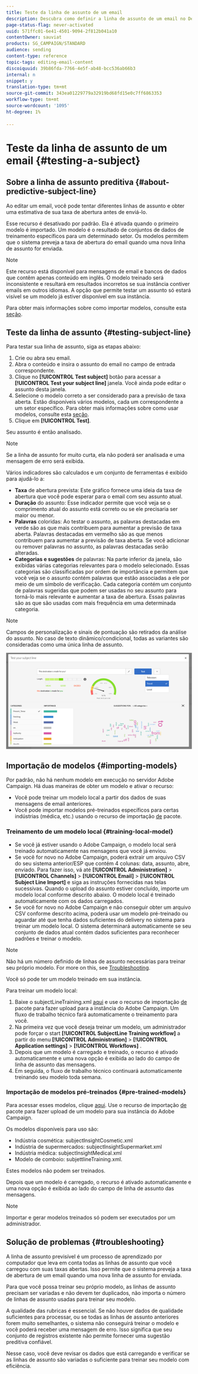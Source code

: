 ```yaml
---
title: Teste da linha de assunto de um email
description: Descubra como definir a linha de assunto de um email no Designer de email.
page-status-flag: never-activated
uuid: 571ffc01-6e41-4501-9094-2f812b041a10
contentOwner: sauviat
products: SG_CAMPAIGN/STANDARD
audience: sending
content-type: reference
topic-tags: editing-email-content
discoiquuid: 39b86fda-7766-4e5f-ab48-bcc536ab66b3
internal: n
snippet: y
translation-type: tm+mt
source-git-commit: 343ea01229779a32919bd68fd15e0c7ff6863353
workflow-type: tm+mt
source-wordcount: '1095'
ht-degree: 1%

---
```


# Teste da linha de assunto de um email {#testing-a-subject}


## Sobre a linha de assunto preditiva {#about-predictive-subject-line}

Ao editar um email, você pode tentar diferentes linhas de assunto e obter uma estimativa de sua taxa de abertura antes de enviá-lo.

Esse recurso é desativado por padrão. Ela é ativada quando o primeiro modelo é importado. Um modelo é o resultado de conjuntos de dados de treinamento específicos para um determinado setor. Os modelos permitem que o sistema preveja a taxa de abertura do email quando uma nova linha de assunto for enviada.

>[!NOTE]
>
>Este recurso está disponível para mensagens de email e bancos de dados que contêm apenas conteúdo em inglês. O modelo treinado será inconsistente e resultará em resultados incorretos se sua instância contiver emails em outros idiomas. A opção que permite testar um assunto só estará visível se um modelo já estiver disponível em sua instância.

Para obter mais informações sobre como importar modelos, consulte esta [seção](#importing-models).

## Teste da linha de assunto {#testing-subject-line}

Para testar sua linha de assunto, siga as etapas abaixo:

1. Crie ou abra seu email.
1. Abra o conteúdo e insira o assunto do email no campo de entrada correspondente.
1. Clique no **[!UICONTROL Test subject]** botão para acessar a **[!UICONTROL Test your subject line]** janela. Você ainda pode editar o assunto desta janela.
1. Selecione o modelo correto a ser considerado para a previsão de taxa aberta. Estão disponíveis vários modelos, cada um correspondente a um setor específico. Para obter mais informações sobre como usar modelos, consulte esta [seção](#importing-models).
1. Clique em **[!UICONTROL Test]**.

Seu assunto é então analisado.

>[!NOTE]
>
>Se a linha de assunto for muito curta, ela não poderá ser analisada e uma mensagem de erro será exibida.

Vários indicadores são calculados e um conjunto de ferramentas é exibido para ajudá-lo a:

* **Taxa** de abertura prevista: Este gráfico fornece uma ideia da taxa de abertura que você pode esperar para o email com seu assunto atual.
* **Duração** do assunto: Esse indicador permite que você veja se o comprimento atual do assunto está correto ou se ele precisaria ser maior ou menor.
* **Palavras** coloridas: Ao testar o assunto, as palavras destacadas em verde são as que mais contribuem para aumentar a previsão de taxa aberta. Palavras destacadas em vermelho são as que menos contribuem para aumentar a previsão de taxa aberta. Se você adicionar ou remover palavras no assunto, as palavras destacadas serão alteradas.
* **Categorias e sugestões** de palavras: Na parte inferior da janela, são exibidas várias categorias relevantes para o modelo selecionado. Essas categorias são classificadas por ordem de importância e permitem que você veja se o assunto contém palavras que estão associadas a ele por meio de um símbolo de verificação. Cada categoria contém um conjunto de palavras sugeridas que podem ser usadas no seu assunto para torná-lo mais relevante e aumentar a taxa de abertura. Essas palavras são as que são usadas com mais frequência em uma determinada categoria.

>[!NOTE]
>
>Campos de personalização e sinais de pontuação são retirados da análise do assunto. No caso de texto dinâmico/condicional, todas as variantes são consideradas como uma única linha de assunto.

![](assets/predictive_subject_line_example.png)

## Importação de modelos {#importing-models}

Por padrão, não há nenhum modelo em execução no servidor Adobe Campaign. Há duas maneiras de obter um modelo e ativar o recurso:

* Você pode treinar um modelo local a partir dos dados de suas mensagens de email anteriores.
* Você pode importar modelos pré-treinados específicos para certas indústrias (médica, etc.) usando o recurso de importação [de](../../automating/using/managing-packages.md) pacote.

### Treinamento de um modelo local {#training-local-model}

* Se você já estiver usando o Adobe Campaign, o modelo local será treinado automaticamente nas mensagens que você já enviou.
* Se você for novo no Adobe Campaign, poderá extrair um arquivo CSV do seu sistema anterior/ESP que contém 4 colunas: data, assunto, abre, enviado. Para fazer isso, vá até **[!UICONTROL Administration]** > **[!UICONTROL Channels]** > **[!UICONTROL Email]** > **[!UICONTROL Subject Line Import]** e siga as instruções fornecidas nas telas sucessivas. Quando o upload do assunto estiver concluído, importe um modelo local conforme descrito abaixo. O modelo local é treinado automaticamente com os dados carregados.
* Se você for novo no Adobe Campaign e não conseguir obter um arquivo CSV conforme descrito acima, poderá usar um modelo [](#pre-trained-models) pré-treinado ou aguardar até que tenha dados suficientes do delivery no sistema para treinar um modelo local. O sistema determinará automaticamente se seu conjunto de dados atual contém dados suficientes para reconhecer padrões e treinar o modelo.

>[!NOTE]
>
>Não há um número definido de linhas de assunto necessárias para treinar seu próprio modelo. For more on this, see [Troubleshooting](#troubleshooting).
>
>Você só pode ter um modelo treinado em sua instância.

Para treinar um modelo local:
1. Baixe o subjectLineTraining.xml [aqui](https://experience.adobe.com/#/downloads/content/software-distribution/en/campaign.html) e use o recurso de importação [de](../../automating/using/managing-packages.md) pacote para fazer upload para a instância do Adobe Campaign. Um fluxo de trabalho técnico fará automaticamente o treinamento para você.
1. Na primeira vez que você deseja treinar um modelo, um administrador pode forçar o start **[!UICONTROL SubjectLine Training workflow]** a partir do menu **[!UICONTROL Administration]** > **[!UICONTROL Application settings]** > **[!UICONTROL Workflows]** .
1. Depois que um modelo é carregado e treinado, o recurso é ativado automaticamente e uma nova opção é exibida ao lado do campo de linha de assunto das mensagens.
1. Em seguida, o fluxo de trabalho técnico continuará automaticamente treinando seu modelo toda semana.

### Importação de modelos pré-treinados {#pre-trained-models}

Para acessar esses modelos, clique [aqui](https://experience.adobe.com/#/downloads/content/software-distribution/en/campaign.html). Use o recurso de importação [de](../../automating/using/managing-packages.md) pacote para fazer upload de um modelo para sua instância do Adobe Campaign.

Os modelos disponíveis para uso são:

* Indústria cosmética: subjectInsightCosmetic.xml
* Indústria de supermercados: subjectInsightSupermarket.xml
* Indústria médica: subjectInsightMedical.xml
* Modelo de comboio: subjettlineTraining.xml.

Estes modelos não podem ser treinados.

Depois que um modelo é carregado, o recurso é ativado automaticamente e uma nova opção é exibida ao lado do campo de linha de assunto das mensagens.

>[!NOTE]
>
>Importar e gerar modelos treinados só podem ser executados por um administrador.

## Solução de problemas {#troubleshooting}

A linha de assunto previsível é um processo de aprendizado por computador que leva em conta todas as linhas de assunto que você carregou com suas taxas abertas. Isso permite que o sistema preveja a taxa de abertura de um email quando uma nova linha de assunto for enviada.

Para que você possa treinar seu próprio modelo, as linhas de assunto precisam ser variadas e não devem ter duplicados, não importa o número de linhas de assunto usadas para treinar seu modelo.

A qualidade das rubricas é essencial. Se não houver dados de qualidade suficientes para processar, ou se todas as linhas de assunto anteriores forem muito semelhantes, o sistema não conseguirá treinar o modelo e você poderá receber uma mensagem de erro. Isso significa que seu conjunto de registros existente não permite fornecer uma sugestão preditiva confiável.

Nesse caso, você deve revisar os dados que está carregando e verificar se as linhas de assunto são variadas o suficiente para treinar seu modelo com eficiência.

<!--Some clients have reported this issue: I have had the subject line training workflow running for about a year now.  It has trained on 883 records and I am still seeing the message "The existing dataset is not enough to generate a model."  I do get an error in the workflow every time it runs "XML-110009 Unable to find the element 'runwf' of path '/' (document with schema 'serverConf')".

For this, campaign takes the subject line as training data and tries to come up with significant enough model to predict open rate with 95% confidence.

The 400 subject line number is mention with at least and is only indicative, model generation will also depend on quality of these lines.

It may happen that even 10k subject lines don't lead to model generation if they are too similar.

It means that it can be case that you don't have enough subject lines to generate the model and it is giving this error.

If you are getting an error/warning message, it means that your existing set of records is not enough for the predictive subject module to give a high confidence suggestion.

Adobe recommends reviewing the data you are uploading as the similarity of the subject lines might be the issue.-->
